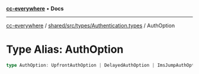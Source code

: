 [**cc-everywhere**](../../../../../index.md) • **Docs**

***

[cc-everywhere](../../../../../index.md) / [shared/src/types/Authentication.types](../index.md) / AuthOption

# Type Alias: AuthOption

```ts
type AuthOption: UpfrontAuthOption | DelayedAuthOption | ImsJumpAuthOption | PreSignedInAuthOption;
```
